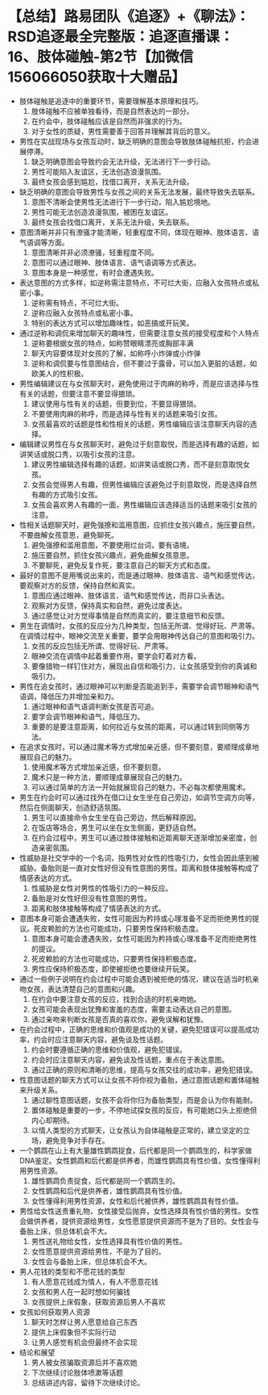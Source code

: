 # 【总结】路易团队《追逐》+《聊法》：RSD追逐最全完整版：追逐直播课：16、肢体碰触-第2节【加微信156066050获取十大赠品】

-   肢体碰触是追逐中的重要环节，需要理解基本原理和技巧。
    1.  肢体碰触不应被单独看待，而是自然表达的一部分。
    2.  在约会中，肢体碰触应该是自然而非强求的行为。
    3.  对于女性的质疑，男性需要善于回答并理解其背后的意义。
-   男性在实战现场与女孩互动时，缺乏明确的意图会导致肢体碰触抗拒，约会进展停滞。
    1.  缺乏明确意图会导致约会无法升级，无法进行下一步行动。
    2.  男性可能陷入友谊区，无法创造浪漫氛围。
    3.  最终女孩会感到尴尬，找借口离开，关系无法升级。
-   缺乏明确的意图会导致男性与女孩之间的关系无法发展，最终导致失去联系。
    1.  意图不清晰会使男性无法进行下一步行动，陷入尴尬境地。
    2.  男性可能无法创造浪漫氛围，被困在友谊区。
    3.  最终女孩会找借口离开，关系无法升级，失去联系。
-   意图清晰并非只有潦骚才能清晰，轻重程度不同，体现在眼神、肢体语言、语气语调等方面。
    1.  意图清晰并非必须潦骚，轻重程度不同。
    2.  意图可以通过眼神、肢体语言、语气语调等方式表达。
    3.  意图本身是一种感觉，有时会遭遇失败。
-   表达意图的方式多样，如逆称需注意特点，不可烂大街，应融入女孩特点或私密小事。
    1.  逆称需有特点，不可烂大街。
    2.  逆称应融入女孩特点或私密小事。
    3.  特别的表达方式可以增加趣味性，如恶搞或开玩笑。
-   通过逆称和调侃来增加聊天的趣味性，但需要注意女孩的接受程度和个人特点
    1.  逆称要根据女孩的特点，如称赞眼睛漂亮或胸部丰满
    2.  聊天内容要体现对女孩的了解，如称呼小炸弹或小炸弹
    3.  逆称和调侃要与性意图结合，但不要过于露骨，可以加入更脏的话题，如欧美人的性积极。
-   男性编辑建议在与女孩聊天时，避免使用过于肉麻的称呼，而是应该选择与性有关的话题，但要注意不要显得猥琐。
    1.  建议使用与性有关的话题，但要到位，不要显得猥琐。
    2.  不要使用肉麻的称呼，而是选择与性有关的话题来吸引女孩。
    3.  女孩最喜欢的话题是性和性相关的话题，男性编辑应该注意聊天内容的选择。
-   编辑建议男性在与女孩聊天时，避免过于刻意取悦，而是选择有趣的话题，如讲笑话或脱口秀，以吸引女孩的注意。
    1.  建议男性编辑选择有趣的话题，如讲笑话或脱口秀，而不是刻意取悦女孩。
    2.  女孩会觉得男人有趣，但男性编辑应该避免过于刻意取悦，而是选择自然有趣的方式吸引女孩。
    3.  女孩会喜欢男人有趣的一面，男性编辑应该选择适当的话题来吸引女孩的注意。
-   性相关话题聊天时，避免强撩和滥用意图，应抓住女孩兴趣点，施压要自然，不要曲解女孩意思，避免聊死。
    1.  避免强撩和滥用意图，不要使用烂台词，要有语境。
    2.  施压要自然，抓住女孩兴趣点，避免曲解女孩意思。
    3.  不要聊死，避免反复作死，要注意自己的聊天方式和态度。
-   最好的意图不是用嘴说出来的，而是通过眼神、肢体语言、语气和感觉传达，要观察对方的反馈，保持自然和真实。
    1.  意图应通过眼神、肢体语言、语气和感觉传达，而非口头表达。
    2.  观察对方反馈，保持真实和自然，避免过度表达。
    3.  通过感觉让对方觉得事情是自然而真实的，要注意细节和反馈。
-   男生在调情时，女孩的反应分为几种类型，包括无所谓、觉得好玩、严肃等。在调情过程中，眼神交流至关重要，要学会用眼神传达自己的意图和吸引力。
    1.  女孩的反应包括无所谓、觉得好玩、严肃等。
    2.  眼神交流在调情中起着重要作用，要学会盯着对方看。
    3.  要像猎物一样钉住对方，展现出自信和吸引力，让女孩感受到你的真诚和吸引力。
-   男性在追女孩时，通过眼神可以判断是否能追到手，需要学会调节眼神和语气语调，降低压力并增加亲和力。
    1.  通过眼神和语气语调判断女孩是否可追。
    2.  要学会调节眼神和语气，降低压力。
    3.  重要的是要注意距离，如何拉近与女孩的距离，可以通过转到同侧等方法。
-   在追求女孩时，可以通过魔术等方式增加亲近感，但不要刻意，要顺理成章地展现自己的魅力。
    1.  使用魔术等方式增加亲近感，但不要刻意。
    2.  魔术只是一种方法，要顺理成章展现自己的魅力。
    3.  可以通过简单的方法一开始就展现自己的魅力，不必每次都使用魔术。
-   男生在约会时可以通过找外在借口让女生坐在自己旁边，如调节空调方向等，然后在侧面聊天，创造舒适氛围。
    1.  男生可以直接命令女生坐在自己旁边，然后解释原因。
    2.  在饭店等场合，男生可以坐在女生侧面，更舒适自然。
    3.  在约会过程中，男生可以通过肢体接触和近距离聊天逐渐增加亲密度，创造亲密氛围。
-   性威胁是社交学中的一个名词，指男性对女性的性吸引力，女性会因此感到被威胁。备胎则是一直对女性好但没有性意图的男性。距离和肢体接触等构成了情感表达的方式。
    1.  性威胁是女性对男性的性吸引力的一种反应。
    2.  备胎是对女性好但没有性意图的男性。
    3.  距离和肢体接触等构成了情感表达的方式。
-   意图本身可能会遭遇失败，女性可能因为矜持或心理准备不足而拒绝男性的提议。死皮赖脸的方法也可能成功，只要男性保持积极态度。
    1.  意图本身可能会遭遇失败，女性可能因为矜持或心理准备不足而拒绝男性的提议。
    2.  死皮赖脸的方法也可能成功，只要男性保持积极态度。
    3.  男性应保持积极态度，即使被拒绝也要继续开玩笑。
-   通过一些例子说明在约会过程中可能会遇到被拒绝的情况，建议在适当时机亲吻女孩，表达清楚自己的意图和兴趣。
    1.  在约会中要注意女孩的反应，找到合适的时机亲吻她。
    2.  女孩可能会表现出犹豫和害羞的态度，需要主动表达自己的意图。
    3.  通过亲吻来判断女孩是否真的喜欢你，避免误解和犹豫。
-   在约会过程中，正确的思维和价值观是成功的关键，避免犯错误可以提高成功率，约会时应注意聊天内容，避免谈及性话题。
    1.  约会时要遵循正确的思维和价值观，避免犯错误。
    2.  约会时应注意聊天内容，避免谈及性话题，重点在于表达意图。
    3.  通过正确的原则和清晰的思维，提高与女孩交往的成功率，避免犯错误。
-   性意图话题的聊天方式可以让女孩不将你视为备胎，通过意图话题和置体碰触来升级关系。
    1.  通过聊性意图话题，女孩不会将你归为备胎类型，而是会认为你有能耐。
    2.  置体碰触是重要的一步，不停地试探女孩的反应，有可能她口头上拒绝但内心却期待。
    3.  以情人类型的方式聊天，让女孩认为自体碰触是正常的，建立坚定的立场，避免竞争对手存在。
-   一个鹦鹉在山上有大量雄性鹦鹉捉食，后代都是同一个鹦鹉生的，科学家做DNA鉴定。女性鹦鹉和后代都是供养者，而雄性鹦鹉具有性价值，女性懂得利用男性资源。
    1.  雄性鹦鹉负责捉食，后代都是同一个鹦鹉生的。
    2.  女性鹦鹉和后代是供养者，雄性鹦鹉具有性价值。
    3.  女性懂得利用男性资源，女性和后代被供养，雄性鹦鹉具有性价值。
-   男性给女性送贵重礼物，女性接受后抛弃，女性选择具有性价值的男性。女性会做供养者，提供资源给男性，女性愿意提供资源而不是为了目的。女性会与备胎上床，但总体机会不大。
    1.  男性送礼物给女性，女性选择具有性价值的男性。
    2.  女性愿意提供资源给男性，不是为了目的。
    3.  女性会与备胎上床，但总体机会不大。
-   男人花钱的类型和不愿花钱的类型
    1.  有人愿意花钱成为情人，有人不愿意花钱
    2.  女孩和男人在一起时想如何骗钱
    3.  女孩提供上床假象，获取资源后男人不喜欢
-   女孩如何获取男人资源
    1.  聊天时怎样让男人愿意给自己东西
    2.  提供上床假象但不实际行动
    3.  让男人感觉有机会但最终不会实现
-   结论和展望
    1.  男人被女孩骗取资源后并不喜欢她
    2.  下次继续讨论肢体喷漱等话题
    3.  总结讲述内容，留待下次继续讨论。
